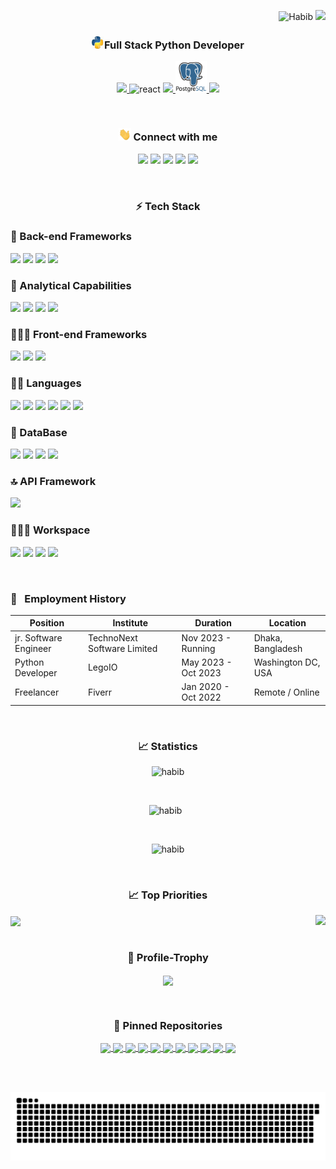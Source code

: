 <!-- ======================================= Profile views ======================================= -->
<!-- <p> -->
<p align="right"> 
  <img src="https://views.whatilearened.today/views/github/Habib16051/views.svg" alt="Habib" />
  <a href="https://www.linux.org"><img src="https://img.shields.io/badge/Os-Linux-darkgreen"/></a>
</p>

<!-- ======================================= Title ======================================= -->
<h3 align="center"> <img src="/static/python.gif" width="20px" height="20px">Full Stack Python Developer</h3>
<!-- ======================================= summary stacks  ======================================= -->
<p align="center">
  <a href= "https://www.djangoproject.com" target="_blank" {:target="_blank" rel="noopener"}>
    <img src="https://img.icons8.com/color/65/null/django.png"/>
  </a>
<img width="60" height="60" src="https://img.icons8.com/plasticine/100/react.png" alt="react"/>
  
  <a href= "https://restfulapi.net" target="_blank">
    <img src="https://img.icons8.com/nolan/50/api-settings.png"/>
  </a>
  <a href="https://www.postgresql.org" target="_blank" rel="noreferrer"> 
    <img src="https://raw.githubusercontent.com/devicons/devicon/master/icons/postgresql/postgresql-original-wordmark.svg" alt="postgresql" width="50" height="50"/> 
</a>
  <a href= "#" target="_blank">
    <img src="https://img.icons8.com/color/50/null/linux--v1.png"/>
  </a>
</p>
<br/>
<!-- ======================================= social link ======================================= -->
<h3 align="center"> <img src="/static/wave.gif" width="20px" height="20px"> Connect with me</h3>   
<p align="center">
  <a href= "https://www.linkedin.com/in/md-habibur-rahman71/"><img src="https://img.icons8.com/doodle/48/null/linkedin-circled.png"/></a>
  <a href= "https://www.hackerearth.com/@habibmhr143"><img src="https://img.icons8.com/external-tal-revivo-color-tal-revivo/48/000000/external-hackerrank-is-a-technology-company-that-focuses-on-competitive-programming-logo-color-tal-revivo.png"/></a>
  <a href= "https://leetcode.com/Habib16051/"><img src="https://img.icons8.com/external-tal-revivo-color-tal-revivo/48/null/external-level-up-your-coding-skills-and-quickly-land-a-job-logo-color-tal-revivo.png"/></a>
   <a href= "https://codeforces.com/profile/habibmhr143"><img src="https://img.icons8.com/external-tal-revivo-filled-tal-revivo/48/null/external-codeforces-programming-competitions-and-contests-programming-community-logo-filled-tal-revivo.png"/></a>
  <a href= "https://www.youtube.com/channel/UCmwBAWWUqT6Uiv-ssmLrAtg"><img src="https://img.icons8.com/doodle/48/000000/youtube-play--v1.png"/></a>
</p>
<br/>

<!-- ======================================= Language and tools ======================================= -->
<h3 align="center">⚡ Tech Stack</h3>
<h3> 🧩 Back-end Frameworks</h3>
<p>
  <img src="https://img.shields.io/badge/dj-Django-blue"/>
  <img src="https://img.shields.io/badge/api-Django%20Rest%20Framework-blueviolet"/>
  <img src="https://img.shields.io/badge/psql-PostgreSQL-cyan"/>
  <img src="https://img.shields.io/badge/api-Rest%20API-yellowgreen"/>
</p>

<h3> 🧩 Analytical Capabilities</h3>
<p>
  <img src="https://img.icons8.com/color/48/null/numpy.png"/>
  <img src="https://img.icons8.com/color/48/null/pandas.png"/>
  <img src="https://img.icons8.com/fluency/48/null/jupyter.png"/>
  <img src="https://img.icons8.com/fluency/48/null/artificial-intelligence.png"/>
</p>



<h3> 🧑🏻‍💻 Front-end Frameworks</h3>
  <p>
<!-- <img src="https://img.shields.io/badge/Nxt-Next.js-47e"/> -->
    <img src="https://img.shields.io/badge/React-React.js-informational"/>
    <img src="https://img.shields.io/badge/B-BootStrap-critical"/>
    <img src="https://img.shields.io/badge/tcss-Tailwind%20CSS-blue"/>
  </p>

<h3> ✍🏻 Languages</h3> 
<p>
  <img src="https://img.shields.io/badge/Python-008000?style=for-the-badge&logo=python&logoColor=000"/>
  <img src="https://img.shields.io/badge/JavaScript-323330?style=for-the-badge&logo=javascript&logoColor=F7DF1E"/>
  <img src="https://img.shields.io/badge/HTML5-E34F26?style=for-the-badge&logo=html5&logoColor=white"/>
  <img src="https://img.shields.io/badge/CSS3-1572B6?style=for-the-badge&logo=css3&logoColor=white"/>
  <img src="https://img.shields.io/badge/C-00599C?style=for-the-badge&logo=c&logoColor=white"/>
  <img src="https://img.shields.io/badge/C%2B%2B-00599C?style=for-the-badge&logo=c%2B%2B&logoColor=white"/>
</p>

<h3> 🚀 DataBase</h3>
<p>
  <img src="https://img.shields.io/badge/sql-Raw%20SQL-blue"/>
  <img src="https://img.shields.io/badge/psql-PostgreSQL-blueviolet"/>
  <img src="https://img.shields.io/badge/msql-MySQL-orange"/> 
  <img src="https://img.shields.io/badge/db-SQLite-green"/>
</p>

<h3> 🔝 API Framework</h3>
<p>
  <!-- <img src="https://img.shields.io/badge/GqL-GraphQL-ff69b4"/> -->
  <img src="https://img.shields.io/badge/api-Rest API-blueviolet"/>
</p>

<!-- <h3> ✍🏻 Tools & Platform</h3>
<p>
  <img src=""/>
  <img src=""/>
  <img src=""/>
  <img src=""/>
  <img src=""/>
</p> -->

<h3> 🧑🏻‍💻 Workspace</h3> 
<p>
  <img src="https://img.shields.io/badge/Linux-Linux-green"/>
  <!-- <img src="https://img.shields.io/badge/arch-Manjaro-brightgreen"/> -->
  <img src="https://img.shields.io/badge/deb-Ubuntu-informational"/>
  <img src="https://img.shields.io/badge/deb-Kali-critical"/>
  <img src="https://img.shields.io/badge/win-Windows-lightgrey"/>
</p>
<br/>


<!-- work experience section starts here  -->

### 💼 &nbsp; Employment History

| Position            | Institute                                   | Duration            | Location           |
| ------------------- | ------------------------------------------- | ------------------- | ------------------ |
|jr. Software Engineer| TechnoNext Software Limited                 | Nov 2023 - Running  | Dhaka, Bangladesh  |
| Python Developer    | LegoIO                                      | May 2023 - Oct 2023 | Washington DC, USA |
| Freelancer          | Fiverr                                      | Jan 2020 - Oct 2022 | Remote / Online    |



<br />
<!-- work experience section ends here  -->

<!-- ======================================= Statistics ======================================= -->
<h3 align="center"> 📈 Statistics</h3>
<p align="center">
  <img src="https://github-readme-stats.vercel.app/api/top-langs?username=Habib16051&show_icons=true&locale=en&layout=compact" alt="habib" />
</p>
<br />
<p align="center">
  <img src="https://github-readme-stats.vercel.app/api?username=Habib16051&show_icons=true&locale=en" alt="habib" /> &nbsp;
  
</p>
<br />

<p align="center">
  
  <img src="https://github-readme-streak-stats.herokuapp.com/?user=Habib16051&" alt="habib" />
</p>
<br/>

<!-- Top Priorities section starts here  -->

<h3 align="center"> 📈 Top Priorities</h3>
<a href="https://github.com/Habib16051/Student-Study-Portal">
  <img align="center" src="https://github-readme-stats.vercel.app/api/pin/?username=Habib16051&repo=Student-Study-Portal&theme=buefy" />
</a>
<a href="https://github.com/Habib16051/HuoAgroFarm">
  <img align="right" src="https://github-readme-stats.vercel.app/api/pin/?username=Habib16051&repo=HuoAgroFarm&theme=buefy" />
</a>

<br />
<br />
<!-- Top Priorities section ends here  -->

<!-- =======================================  trophy ======================================= -->
<h3 align="center"> 🚀 Profile-Trophy</h3>
<p align="center">
  <img align="center" src="https://github-profile-trophy.vercel.app/?username=Habib16051" />
</p>
<br/>

<!-- ======================================= Pinned Repo ======================================= -->
<h3 align="center"> 📕 Pinned Repositories</h3>
<p align="center">

  <a href="https://github.com/Habib16051/Hatey-Khori-Pro-V23">
    <img align="center" src="https://github-readme-stats.vercel.app/api/pin/?username=Habib16051&repo=Hatey-Khori-Pro-V23&hide_border=true&theme=radical" />
  </a>
  
   <a href="https://github.com/Habib16051/HuoAgroFarm">
    <img align="center" src="https://github-readme-stats.vercel.app/api/pin/?username=Habib16051&repo=HuoAgroFarm&hide_border=true&theme=radical" />
  </a>

  <a href="https://github.com/Habib16051/potato-disease-detection">
    <img align="center" src="https://github-readme-stats.vercel.app/api/pin/?username=Habib16051&repo=potato-disease-detection&hide_border=true&theme=radical" />
  </a>

  <a href="https://github.com/Habib16051/HuoAcademy">
    <img align="center" src="https://github-readme-stats.vercel.app/api/pin/?username=Habib16051&repo=HuoAcademy&hide_border=true&theme=radical" />
  </a>

  <a href="https://github.com/Habib16051/Student-Study-Portal">
    <img align="center" src="https://github-readme-stats.vercel.app/api/pin/?username=Habib16051&repo=Student-Study-Portal&hide_border=true&theme=radical" />
  </a>
  
  <a href="https://github.com/Habib16051/django-ecommerce-project">
    <img align="center" src="https://github-readme-stats.vercel.app/api/pin/?username=Habib16051&repo=django-ecommerce-project&hide_border=true&theme=radical" />
  </a>
  <a href="https://github.com/Habib16051/Portfolio-Website-Project">
    <img align="center" src="https://github-readme-stats.vercel.app/api/pin/?username=Habib16051&repo=Portfolio-Website-Project&hide_border=true&theme=radical" />
  </a>
  <a href="https://github.com/Habib16051/Car-Price-Prediction">
    <img align="center" src="https://github-readme-stats.vercel.app/api/pin/?username=Habib16051&repo=Car-Price-Prediction&hide_border=true&theme=radical" />
  </a>

  <a href="https://github.com/Habib16051/My-Blog-Project">
    <img align="center" src="https://github-readme-stats.vercel.app/api/pin/?username=Habib16051&repo=My-Blog-Project&hide_border=true&theme=radical" />
  </a>
  <a href="https://github.com/Habib16051/Social-Media-Project">
    <img align="center" src="https://github-readme-stats.vercel.app/api/pin/?username=Habib16051&repo=Social-Media-Project&hide_border=true&theme=radical" />
  </a>
  <a href="https://github.com/Habib16051/Flight_price_prediction">
    <img align="center" src="https://github-readme-stats.vercel.app/api/pin/?username=Habib16051&repo=Flight_price_prediction&hide_border=true&theme=radical" />
  </a>
  

  
  <!-- <a href="https://github.com/MahmudJewel/BlogWithLikeComment-DRF_Reactjs">
    <img align="center" src="https://github-readme-stats.vercel.app/api/pin/?username=mahmudjewel&repo=BlogWithLikeComment-DRF_Reactjs&hide_border=true&theme=radical" />
  </a>
  <a href="https://github.com/MahmudJewel/React-Movies_Portal">
    <img align="center" src="https://github-readme-stats.vercel.app/api/pin/?username=mahmudjewel&repo=React-Movies_Portal&hide_border=true&theme=radical" />
  </a>
  <a href="https://github.com/MahmudJewel/Django-exam_portal">
    <img align="center" src="https://github-readme-stats.vercel.app/api/pin/?username=mahmudjewel&repo=Django-exam_portal&hide_border=true&theme=radical" />
  </a>
  <a href="https://github.com/MahmudJewel/Django_portfolio">
    <img align="center" src="https://github-readme-stats.vercel.app/api/pin/?username=mahmudjewel&repo=Django_portfolio&hide_border=true&theme=radical" />
  </a>

  <!-- <a href="https://github.com/MahmudJewel/Django-Elastic_Search-2">
    <img align="center" src="https://github-readme-stats.vercel.app/api/pin/?username=mahmudjewel&repo=Django-Elastic_Search-2&hide_border=true&theme=radical" />
  </a>
  <a href="https://github.com/MahmudJewel/Django-Payments_for_SSLCommerz">
    <img align="center" src="https://github-readme-stats.vercel.app/api/pin/?username=mahmudjewel&repo=Django-Payments_for_SSLCommerz&hide_border=true&theme=radical" />
  </a>
  <a href="https://github.com/MahmudJewel/Django-Search_History">
    <img align="center" src="https://github-readme-stats.vercel.app/api/pin/?username=mahmudjewel&repo=Django-Search_History&hide_border=true&theme=radical" />
  </a>
  <a href="https://github.com/MahmudJewel/Pharmacy-Store-Management-System">
    <img align="center" src="https://github-readme-stats.vercel.app/api/pin/?username=mahmudjewel&repo=Pharmacy-Store-Management-System&hide_border=true&theme=radical" />
  </a>
  <a href="https://github.com/MahmudJewel/File-transferring-app">
    <img align="center" src="https://github-readme-stats.vercel.app/api/pin/?username=mahmudjewel&repo=File-transferring-app&hide_border=true&theme=radical" />
  </a> -->
</p>
<!-- https://github-readme-stats.vercel.app/api/top-langs/?username=mahmudjewel&layout=demo -->

<br/><br/>

<!-- =======================================  snake ======================================= -->
<p align="center">
   <img src="https://github.com/Habib16051/Habib16051/blob/main/static/github-contribution-grid-snake.svg" alt="snake">
</p>
